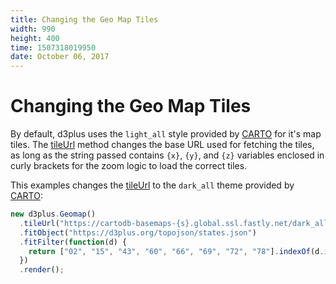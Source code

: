 ```yaml
---
title: Changing the Geo Map Tiles
width: 990
height: 400
time: 1507318019950
date: October 06, 2017
---
```


# Changing the Geo Map Tiles

By default, d3plus uses the `light_all` style provided by [CARTO](https://carto.com/location-data-services/basemaps/) for it's map tiles. The [tileUrl](https://d3plus.org/docs/#Geomap.tileUrl) method changes the base URL used for fetching the tiles, as long as the string passed contains `{x}`, `{y}`, and `{z}` variables enclosed in curly brackets for the zoom logic to load the correct tiles.

This examples changes the [tileUrl](https://d3plus.org/docs/#Geomap.tileUrl) to the `dark_all` theme provided by [CARTO](https://carto.com/location-data-services/basemaps/):

```js
new d3plus.Geomap()
  .tileUrl("https://cartodb-basemaps-{s}.global.ssl.fastly.net/dark_all/{z}/{x}/{y}.png")
  .fitObject("https://d3plus.org/topojson/states.json")
  .fitFilter(function(d) {
    return ["02", "15", "43", "60", "66", "69", "72", "78"].indexOf(d.id) < 0;
  })
  .render();
```
